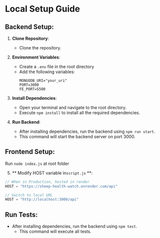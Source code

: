 # Local Setup Guide

## Backend Setup:

1. **Clone Repository**:

   - Clone the repository.

2. **Environment Variables**:

   - Create a `.env` file in the root directory
   - Add the following variables:
     ```env
     MONGODB_URI="your_uri"
     PORT=3000
     FE_PORT=5500
     ```

3. **Install Dependencies**:

   - Open your terminal and navigate to the root directory.
   - Execute `npm install` to install all the required dependencies.

4. **Run Backend**:

   - After installing dependencies, run the backend using `npm run start`.
   - This command will start the backend server on port 3000.

## Frontend Setup:

Run `node index.js` at root folder

5. ** Modify HOST variable in`script.js` **:
   
```javascript
// When in Production, hosted in render
HOST = "https://sheep-health-watch.onrender.com/api"

// Switch to local URL
HOST = "http://localhost:3000/api"
```

## Run Tests:

- After installing dependencies, run the backend using `npm test`.
  - This command will execute all tests.
